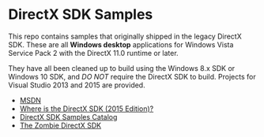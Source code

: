 # DirectX SDK Samples

This repo contains samples that originally shipped in the legacy DirectX SDK. These are all **Windows desktop** applications for Windows Vista Service Pack 2 with the DirectX 11.0 runtime or later.

They have all been cleaned up to build using the Windows 8.x SDK or Windows 10 SDK, and _DO NOT_ require the DirectX SDK to build. Projects for Visual Studio 2013 and 2015 are provided.

* [MSDN](https://msdn.microsoft.com/en-us/library/windows/desktop/ee663275.aspx)
* [Where is the DirectX SDK (2015 Edition)?](https://blogs.msdn.microsoft.com/chuckw/2015/08/05/where-is-the-directx-sdk-2015-edition/)
* [DirectX SDK Samples Catalog](http://blogs.msdn.com/b/chuckw/archive/2013/09/20/directx-sdk-samples-catalog.aspx)
* [The Zombie DirectX SDK](https://blogs.msdn.microsoft.com/chuckw/2015/03/23/the-zombie-directx-sdk/)